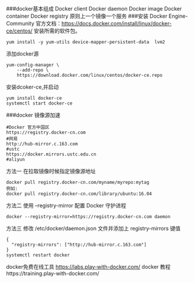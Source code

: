 ###docker基本组成
Docker client
Docker daemon
Docker image
Docker container
Docker registry
原则上一个镜像一个服务
###安装 Docker Engine-Community
官方文档：https://docs.docker.com/install/linux/docker-ce/centos/
安装所需的软件包。
```
yum install -y yum-utils device-mapper-persistent-data  lvm2
```
添加docker源
```
yum-config-manager \
    --add-repo \
    https://download.docker.com/linux/centos/docker-ce.repo
```
安装dcoker-ce,并启动
```
yum install docker-ce
systemctl start docker-ce
```

###docker 镜像源加速
```
#Docker 官方中国区
https://registry.docker-cn.com
#网易
http://hub-mirror.c.163.com
#ustc
https://docker.mirrors.ustc.edu.cn
#aliyun

```


方法一
在拉取镜像时候指定镜像源地址
```
docker pull registry.docker-cn.com/myname/myrepo:mytag
例如:
docker pull registry.docker-cn.com/library/ubuntu:16.04
```
方法二 
使用 –registry-mirror 配置 Docker 守护进程

```
docker --registry-mirror=https://registry.docker-cn.com daemon
```
方法三
修改 /etc/docker/daemon.json 文件并添加上 registry-mirrors 键值
```
{
  "registry-mirrors": ["http://hub-mirror.c.163.com"]
}
systemctl restart docker
```

docker免费在线工具  https://labs.play-with-docker.com/
docker 教程https://training.play-with-docker.com/